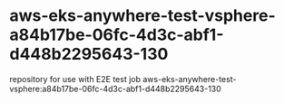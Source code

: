 # aws-eks-anywhere-test-vsphere-a84b17be-06fc-4d3c-abf1-d448b2295643-130
repository for use with E2E test job aws-eks-anywhere-test-vsphere:a84b17be-06fc-4d3c-abf1-d448b2295643-130
